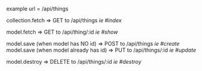 example url = /api/things

collection.fetch => GET to /api/things *ie #index*

model.fetch => GET to /api/thing/:id *ie #show*

model.save (when model has NO id) => POST to /api/things *ie #create*
model.save (when model already has id) => PUT to /api/things/:id *ie #update*

model.destroy => DELETE to /api/things/:id *ie #destroy*
